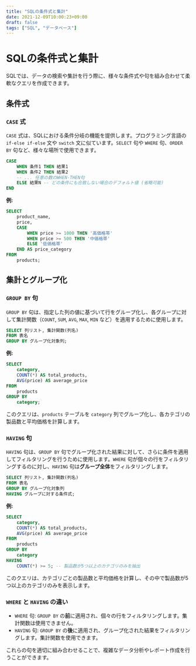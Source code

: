 ```yaml
---
title: "SQLの条件式と集計"
date: 2021-12-09T10:00:23+09:00
draft: false
tags: ["SQL", "データベース"] 
---
```

<!--more-->
# SQLの条件式と集計

SQLでは、データの検索や集計を行う際に、様々な条件式や句を組み合わせて柔軟なクエリを作成できます。

## 条件式

### `CASE` 式

`CASE` 式は、SQLにおける条件分岐の機能を提供します。プログラミング言語の `if-else if-else` 文や `switch` 文に似ています。`SELECT` 句や `WHERE` 句、`ORDER BY` 句など、様々な場所で使用できます。

```sql
CASE
    WHEN 条件1 THEN 結果1
    WHEN 条件2 THEN 結果2
    -- ... 任意の数のWHEN-THEN句
    ELSE 結果N -- どの条件にも合致しない場合のデフォルト値 (省略可能)
END
```

**例:**
```sql
SELECT
    product_name,
    price,
    CASE
        WHEN price >= 1000 THEN '高価格帯'
        WHEN price >= 500 THEN '中価格帯'
        ELSE '低価格帯'
    END AS price_category
FROM
    products;
```

## 集計とグループ化

### `GROUP BY` 句

`GROUP BY` 句は、指定した列の値に基づいて行をグループ化し、各グループに対して集計関数（`COUNT`, `SUM`, `AVG`, `MAX`, `MIN` など）を適用するために使用します。

```sql
SELECT 列リスト, 集計関数(列名)
FROM 表名
GROUP BY グループ化対象列;
```

**例:**
```sql
SELECT
    category,
    COUNT(*) AS total_products,
    AVG(price) AS average_price
FROM
    products
GROUP BY
    category;
```
このクエリは、`products` テーブルを `category` 列でグループ化し、各カテゴリの製品数と平均価格を計算します。

### `HAVING` 句

`HAVING` 句は、`GROUP BY` 句でグループ化された結果に対して、さらに条件を適用してフィルタリングを行うために使用します。`WHERE` 句が個々の行をフィルタリングするのに対し、`HAVING` 句は**グループ全体**をフィルタリングします。

```sql
SELECT 列リスト, 集計関数(列名)
FROM 表名
GROUP BY グループ化対象列
HAVING グループに対する条件式;
```

**例:**
```sql
SELECT
    category,
    COUNT(*) AS total_products,
    AVG(price) AS average_price
FROM
    products
GROUP BY
    category
HAVING
    COUNT(*) >= 5; -- 製品数が5つ以上のカテゴリのみを抽出
```
このクエリは、カテゴリごとの製品数と平均価格を計算し、その中で製品数が5つ以上のカテゴリのみを表示します。

### `WHERE` と `HAVING` の違い

-   `WHERE` 句: `GROUP BY` の**前**に適用され、個々の行をフィルタリングします。集計関数は使用できません。
-   `HAVING` 句: `GROUP BY` の**後**に適用され、グループ化された結果をフィルタリングします。集計関数を使用できます。

これらの句を適切に組み合わせることで、複雑なデータ分析やレポート作成を行うことができます。